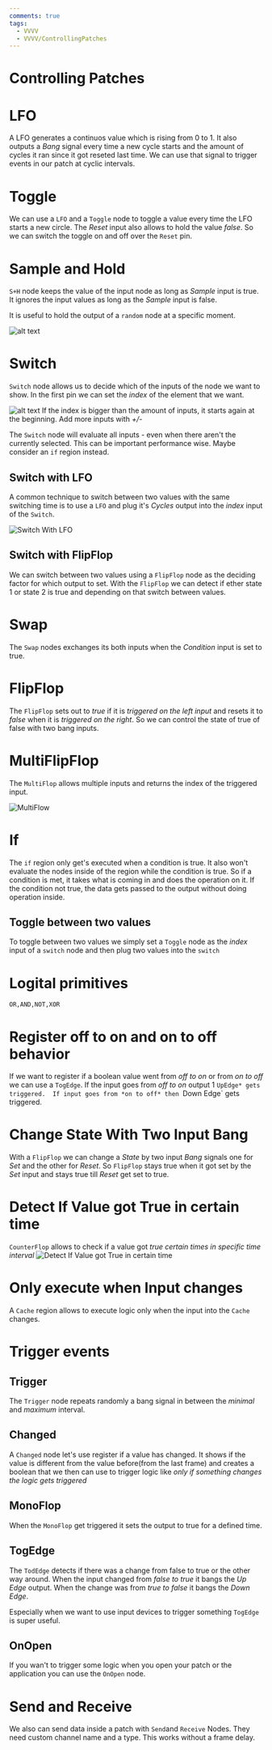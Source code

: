 ```yaml
---
comments: true
tags:
  - VVVV
  - VVVV/ControllingPatches
---
```

# Controlling Patches

# LFO
A LFO generates a continuos value which is rising from 0 to 1. 
It also outputs a *Bang* signal every time a new cycle starts and the amount of cycles it ran since it got reseted last time. We can use that signal to trigger events in our patch at cyclic intervals.

# Toggle
We can use a `LFO` and a `Toggle` node to toggle a value every time the LFO starts a new circle. The *Reset* input also allows to hold the value *false*. So we can switch the toggle on and off over the `Reset` pin.

# Sample and Hold
`S+H` node keeps the value of the input node as long as *Sample* input is true. It ignores the input values as long as the *Sample* input is false.

It is useful to hold the output of a `random` node at a specific moment.

![alt text](./img/shrandomValue.png)

# Switch
`Switch` node allows us to decide which of the inputs of the node we want to show. In the first pin we can set the *index* of the element that we want.

![alt text](./img/SwitchBetweenValuesString.png)
If the index is bigger than the amount of inputs, it starts again at the beginning. Add more inputs with *+/-*

The `Switch` node will evaluate all inputs - even when there aren't the currently selected. This can be important performance wise. Maybe consider an `if` region instead.

## Switch with LFO
A common technique to switch between two values with the same switching time is to use a `LFO` and plug it's *Cycles* output into the *index* input of the `Switch`. 

![Switch With LFO](./img/SwitchWithLFO.png)

## Switch with FlipFlop
We can switch between two values using a `FlipFlop` node as the deciding factor for which output to set. With the `FlipFlop` we can detect if ether state 1 or state 2 is true and depending on that switch between values.

# Swap
The `Swap` nodes exchanges its both inputs when the *Condition* input is set to true.

# FlipFlop
The `FlipFlop` sets out to *true* if it is *triggered on the left input* and resets it to *false* when it is *triggered on the right*.
So we can control the state of true of false with two bang inputs.


# MultiFlipFlop
The `MultiFlop` allows multiple inputs and returns the index of the triggered input. 

![MultiFlow](./img/Multiflop.png)

# If
The `if` region only get's executed when a condition is true. It also won't evaluate the nodes inside of the region while the condition is true.
So if a condition is met, it takes what is coming in and does the operation on it. If the condition not true, the data gets passed to the output without doing operation inside.

## Toggle between two values
To toggle between two values we simply set a `Toggle` node as the *index* input of a `switch` node and then plug two values into the `switch` 

# Logital primitives
`OR,AND,NOT,XOR`

# Register off to on and on to off behavior
If we want to register if a boolean value went from *off to on* or from *on to off* we can use a `TogEdge`. If the input goes from *off to on* output 1 `UpEdge* gets triggered. 
If input goes from *on to off* then `Down Edge` gets triggered.


# Change State With Two Input Bang
With a `FlipFlop` we can change a *State* by two input *Bang* signals one for *Set* and the other for *Reset*.
So `FlipFlop` stays true when it got set by the *Set* input and stays true till *Reset* get set to true.


# Detect If Value got True in certain time
`CounterFlop` allows to check if a value got *true certain times in specific time interval*
![Detect If Value got True in certain time](./img/DetectIfValueTrueInCertainTime.png)


# Only execute when Input changes
A `Cache` region allows to execute logic only when the input into the `Cache` changes.

# Trigger events

## Trigger
The `Trigger` node repeats randomly a bang signal in between the *minimal* and *maximum* interval.

## Changed
A `Changed` node let's use register if a value has changed. It shows if the value is different from the value before(from the last frame) and creates a boolean that  we then can use to trigger logic like *only if something changes the logic gets triggered*

## MonoFlop
When the `MonoFlop` get triggered it sets the output to true for a defined time.

## TogEdge
The `TodEdge` detects if there was a change from false to true or the other way around. When the input changed from *false to true* it bangs the *Up Edge* output. When the change was from *true to false* it bangs the *Down Edge*.

Especially when we want to use input devices to trigger something `TogEdge` is super useful.

## OnOpen
If you wan't to trigger some logic when you open your patch or the application you can use the `OnOpen` node.



# Send and Receive
We also can send data inside a patch with `Send`and `Receive` Nodes. They need custom channel name and a type. This works without a frame delay.